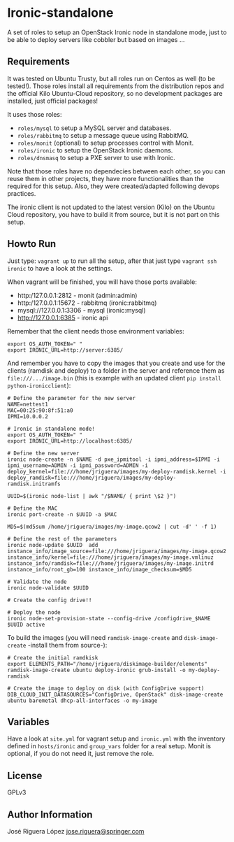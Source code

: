 Ironic-standalone
=================

A set of roles to setup an OpenStack Ironic node in standalone mode, 
just to be able to deploy servers like cobbler but based on images ...

Requirements
------------

It was tested on Ubuntu Trusty, but all roles run on Centos as well 
(to be tested!). Those roles install all requirements from the 
distribution repos and the official Kilo Ubuntu-Cloud repository,
so no development packages are installed, just official packages!

It uses those roles:

 * `roles/mysql` to setup a MySQL server and databases.
 * `roles/rabbitmq` to setup a message queue using RabbitMQ.
 * `roles/monit` (optional) to setup processes control with Monit.
 * `roles/ironic` to setup the OpenStack Ironic daemons.
 * `roles/dnsmasq` to setup a PXE server to use with Ironic.

Note that those roles have no dependecies between each other, so you 
can reuse them in other projects, they have more functionalities than 
the required for this setup. Also, they were created/adapted following 
devops practices.
 
The ironic client is not updated to the latest version (Kilo) on the
Ubuntu Cloud repository, you have to build it from source, but it is 
not part on this setup.

Howto Run
---------

Just type: `vagrant up` to run all the setup, after that just type
`vagrant ssh ironic` to have a look at the settings.

When vagrant will be finished, you will have those ports available:

 * http:/127.0.0.1:2812 - monit (admin:admin) 
 * http:/127.0.0.1:15672 - rabbitmq (ironic:rabbitmq)
 * mysql://127.0.0.1:3306 - mysql (ironic:mysql)
 * http://127.0.0.1:6385 - ironic api
 

Remember that the client needs those environment variables:
```
export OS_AUTH_TOKEN=" "
export IRONIC_URL=http://server:6385/
```

And remember you have to copy the images that you create and use for the 
clients (ramdisk and deploy) to a folder in the server and reference them as 
`file:///.../image.bin` (this is example with an updated client `pip install python-ironicclient`):

```
# Define the parameter for the new server
NAME=nettest1
MAC=00:25:90:8f:51:a0
IPMI=10.0.0.2
 
# Ironic in standalone mode!
export OS_AUTH_TOKEN=" "
export IRONIC_URL=http://localhost:6385/
 
# Define the new server
ironic node-create -n $NAME -d pxe_ipmitool -i ipmi_address=$IPMI -i ipmi_username=ADMIN -i ipmi_password=ADMIN -i deploy_kernel=file:///home/jriguera/images/my-deploy-ramdisk.kernel -i deploy_ramdisk=file:///home/jriguera/images/my-deploy-ramdisk.initramfs
 
UUID=$(ironic node-list | awk "/$NAME/ { print \$2 }")
 
# Define the MAC
ironic port-create -n $UUID -a $MAC
 
MD5=$(md5sum /home/jriguera/images/my-image.qcow2 | cut -d' ' -f 1)
 
# Define the rest of the parameters
ironic node-update $UUID  add instance_info/image_source=file:///home/jriguera/images/my-image.qcow2 instance_info/kernel=file:///home/jriguera/images/my-image.vmlinuz instance_info/ramdisk=file:///home/jriguera/images/my-image.initrd instance_info/root_gb=100 instance_info/image_checksum=$MD5
 
# Validate the node
ironic node-validate $UUID
 
# Create the config drive!!
 
# Deploy the node
ironic node-set-provision-state --config-drive /configdrive_$NAME $UUID active
```

To build the images (you will need `ramdisk-image-create` and `disk-image-create` -install them from source-):

```
# Create the initial ramdkisk
export ELEMENTS_PATH="/home/jriguera/diskimage-builder/elements" 
ramdisk-image-create ubuntu deploy-ironic grub-install -o my-deploy-ramdisk
 
# Create the image to deploy on disk (with ConfigDrive support)
DIB_CLOUD_INIT_DATASOURCES="ConfigDrive, OpenStack" disk-image-create ubuntu baremetal dhcp-all-interfaces -o my-image
```

Variables
---------

Have a look at `site.yml` for vagrant setup and `ironic.yml` with the 
inventory defined in `hosts/ironic` and `group_vars` folder for a real setup.
Monit is optional, if you do not need it, just remove the role.


License
-------

GPLv3

Author Information
------------------

José Riguera López <jose.riguera@springer.com>
